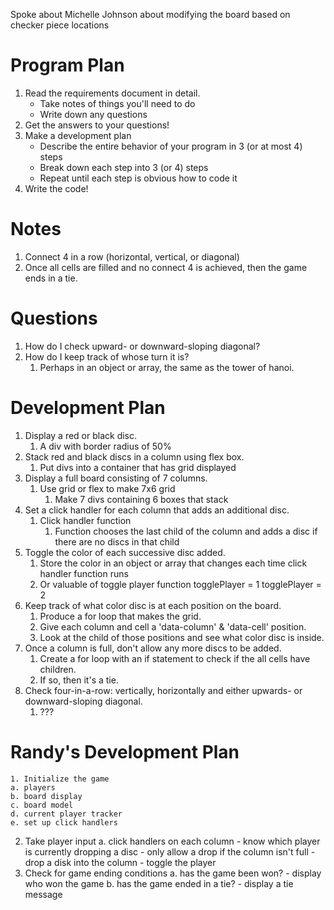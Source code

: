 Spoke about Michelle Johnson about modifying the board based on checker piece locations

# Program Plan

1.  Read the requirements document in detail.
    * Take notes of things you'll need to do
    * Write down any questions
2.  Get the answers to your questions!
3.  Make a development plan
    * Describe the entire behavior of your program in 3 (or at most 4) steps
    * Break down each step into 3 (or 4) steps
    * Repeat until each step is obvious how to code it
4.  Write the code!


# Notes
1.  Connect 4 in a row (horizontal, vertical, or diagonal)
2.  Once all cells are filled and no connect 4 is achieved, then the game ends in a tie.

# Questions
1.  How do I check upward- or downward-sloping diagonal?
2.  How do I keep track of whose turn it is?
    1.  Perhaps in an object or array, the same as the tower of hanoi. 

# Development Plan
1.  Display a red or black disc.
    1.  A div with border radius of 50%
2.  Stack red and black discs in a column using flex box.
    1.  Put divs into a container that has grid displayed
3.  Display a full board consisting of 7 columns.
    1.  Use grid or flex to make 7x6 grid
        1.  Make 7 divs containing 6 boxes that stack
4.  Set a click handler for each column that adds an additional disc.
    1.  Click handler function
        1.  Function chooses the last child of the column and adds a disc if there are no discs in that child
5.  Toggle the color of each successive disc added.
    1.  Store the color in an object or array that changes each time click handler function runs
    2.  Or valuable of toggle player function togglePlayer = 1 togglePlayer = 2
6.  Keep track of what color disc is at each position on the board. 
    1.  Produce a for loop that makes the grid.
    2.  Give each column and cell a 'data-column' & 'data-cell' position.
    3.  Look at the child of those positions and see what color disc is inside.
7.  Once a column is full, don't allow any more discs to be added.
    1.  Create a for loop with an if statement to check if the all cells have children.
    2.  If so, then it's a tie.
8.  Check four-in-a-row: vertically, horizontally and either upwards- or downward-sloping diagonal.
    1.  ???

# Randy's Development Plan

    1. Initialize the game
    a. players
    b. board display
    c. board model
    d. current player tracker
    e. set up click handlers
2. Take player input
    a. click handlers on each column
        - know which player is currently dropping a disc
        - only allow a drop if the column isn't full
        - drop a disk into the column
        - toggle the player
3. Check for game ending conditions
    a. has the game been won?
        - display who won the game
    b. has the game ended in a tie?
        - display a tie message

